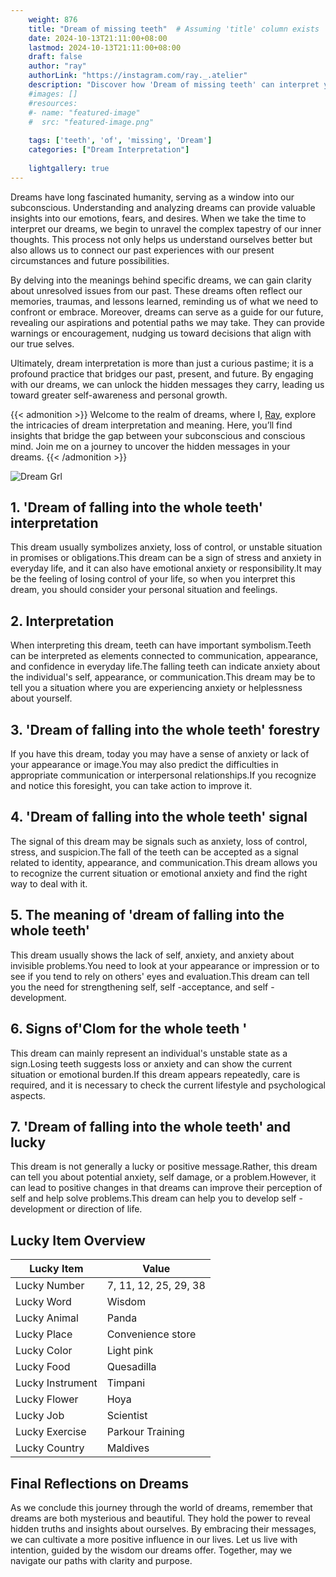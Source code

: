 ```yaml
---
    weight: 876
    title: "Dream of missing teeth"  # Assuming 'title' column exists
    date: 2024-10-13T21:11:00+08:00
    lastmod: 2024-10-13T21:11:00+08:00
    draft: false
    author: "ray"
    authorLink: "https://instagram.com/ray._.atelier"
    description: "Discover how 'Dream of missing teeth' can interpret your future and uncover its significant meanings in your life."
    #images: []
    #resources:
    #- name: "featured-image"
    #  src: "featured-image.png"
    
    tags: ['teeth', 'of', 'missing', 'Dream']
    categories: ["Dream Interpretation"]
    
    lightgallery: true
---
```

    
Dreams have long fascinated humanity, serving as a window into our subconscious. Understanding and analyzing dreams can provide valuable insights into our emotions, fears, and desires. When we take the time to interpret our dreams, we begin to unravel the complex tapestry of our inner thoughts. This process not only helps us understand ourselves better but also allows us to connect our past experiences with our present circumstances and future possibilities.

By delving into the meanings behind specific dreams, we can gain clarity about unresolved issues from our past. These dreams often reflect our memories, traumas, and lessons learned, reminding us of what we need to confront or embrace. Moreover, dreams can serve as a guide for our future, revealing our aspirations and potential paths we may take. They can provide warnings or encouragement, nudging us toward decisions that align with our true selves.

Ultimately, dream interpretation is more than just a curious pastime; it is a profound practice that bridges our past, present, and future. By engaging with our dreams, we can unlock the hidden messages they carry, leading us toward greater self-awareness and personal growth.

{{< admonition >}}
Welcome to the realm of dreams, where I, [Ray](https://instagram.com/ray._.atelier), explore the intricacies of dream interpretation and meaning. Here, you’ll find insights that bridge the gap between your subconscious and conscious mind. Join me on a journey to uncover the hidden messages in your dreams.
{{< /admonition >}}

![Dream Grl](https://cdn.pixabay.com/photo/2017/11/02/03/35/gothic-2910057_1280.jpg "Dream Grl")

## 1. 'Dream of falling into the whole teeth' interpretation
This dream usually symbolizes anxiety, loss of control, or unstable situation in promises or obligations.This dream can be a sign of stress and anxiety in everyday life, and it can also have emotional anxiety or responsibility.It may be the feeling of losing control of your life, so when you interpret this dream, you should consider your personal situation and feelings.

## 2. Interpretation
When interpreting this dream, teeth can have important symbolism.Teeth can be interpreted as elements connected to communication, appearance, and confidence in everyday life.The falling teeth can indicate anxiety about the individual's self, appearance, or communication.This dream may be to tell you a situation where you are experiencing anxiety or helplessness about yourself.

## 3. 'Dream of falling into the whole teeth' forestry
If you have this dream, today you may have a sense of anxiety or lack of your appearance or image.You may also predict the difficulties in appropriate communication or interpersonal relationships.If you recognize and notice this foresight, you can take action to improve it.

## 4. 'Dream of falling into the whole teeth' signal
The signal of this dream may be signals such as anxiety, loss of control, stress, and suspicion.The fall of the teeth can be accepted as a signal related to identity, appearance, and communication.This dream allows you to recognize the current situation or emotional anxiety and find the right way to deal with it.

## 5. The meaning of 'dream of falling into the whole teeth'
This dream usually shows the lack of self, anxiety, and anxiety about invisible problems.You need to look at your appearance or impression or to see if you tend to rely on others' eyes and evaluation.This dream can tell you the need for strengthening self, self -acceptance, and self -development.

## 6. Signs of'Clom for the whole teeth '
This dream can mainly represent an individual's unstable state as a sign.Losing teeth suggests loss or anxiety and can show the current situation or emotional burden.If this dream appears repeatedly, care is required, and it is necessary to check the current lifestyle and psychological aspects.

## 7. 'Dream of falling into the whole teeth' and lucky
This dream is not generally a lucky or positive message.Rather, this dream can tell you about potential anxiety, self damage, or a problem.However, it can lead to positive changes in that dreams can improve their perception of self and help solve problems.This dream can help you to develop self -development or direction of life.

## Lucky Item Overview
| Lucky Item          | Value              |
|---------------|--------------------|
| Lucky Number        | 7, 11, 12, 25, 29, 38  |
| Lucky Word          | Wisdom |
| Lucky Animal        | Panda |
| Lucky Place         | Convenience store     |
| Lucky Color         | Light pink     |
| Lucky Food          | Quesadilla      |
| Lucky Instrument    | Timpani |
| Lucky Flower        | Hoya    |
| Lucky Job           | Scientist       |
| Lucky Exercise      | Parkour Training  |
| Lucky Country       | Maldives    |


##  Final Reflections on Dreams

As we conclude this journey through the world of dreams, remember that dreams are both mysterious and beautiful. They hold the power to reveal hidden truths and insights about ourselves. By embracing their messages, we can cultivate a more positive influence in our lives. Let us live with intention, guided by the wisdom our dreams offer. Together, may we navigate our paths with clarity and purpose.
